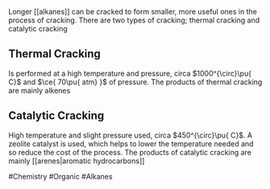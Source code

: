 Longer [[alkanes]] can be cracked to form smaller, more useful ones in the process of cracking. There are two types of cracking; thermal cracking and catalytic cracking
## Thermal Cracking
Is performed at a high temperature and pressure, circa $1000^{\circ}\pu{ C}$ and $\ce{ 70\pu{ atm} }$ of pressure. The products of thermal cracking are mainly alkenes
## Catalytic Cracking
High temperature and slight pressure used, circa $450^{\circ}\pu{ C}$. A zeolite catalyst is used, which helps to lower the temperature needed and so reduce the cost of the process. The products of catalytic cracking are mainly [[arenes|aromatic hydrocarbons]]

#Chemistry #Organic #Alkanes 